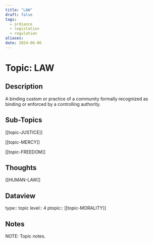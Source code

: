 ```yaml
---
title: "LAW"
draft: false
tags:
  - ordiance
  - legislation
  - regulation
aliases: 
date: 2024-06-06
---
```

# Topic: LAW
## Description
A binding custom or practice of a community formally recognized as binding or enforced by a controlling authority.

## Sub-Topics
[[topic-JUSTICE]]

[[topic-MERCY]]

[[topic-FREEDOM]]

## Thoughts 
[[HUMAN-LAW]]

## Dataview
type:: topic
level:: 4
ptopic:: [[topic-MORALITY]]

## Notes
NOTE: Topic notes.